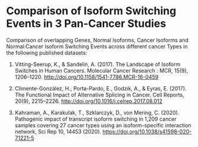 # Comparison of Isoform Switching Events in 3 Pan-Cancer Studies
 
Comparison of overlapping Genes, Normal Isoforms, Cancer Isoforms and Normal:Cancer Isoform Switching Events across different cancer Types in the following published datasets:

 1) Vitting-Seerup, K., & Sandelin, A. (2017). The Landscape of Isoform Switches in Human Cancers. Molecular Cancer Research : MCR, 15(9), 1206–1220. http://doi.org/10.1158/1541-7786.MCR-16-0459

 2) Climente-González, H., Porta-Pardo, E., Godzik, A., & Eyras, E. (2017). The Functional Impact of Alternative Splicing in Cancer. Cell Reports, 20(9), 2215–2226. http://doi.org/10.1016/j.celrep.2017.08.012

 3) Kahraman, A., Karakulak, T., Szklarczyk, D., von Mering, C. (2020). Pathogenic impact of transcript isoform switching in 1,209 cancer samples covering 27 cancer types using an isoform-specific interaction network, Sci Rep 10, 14453 (2020). https://doi.org/10.1038/s41598-020-71221-5 
